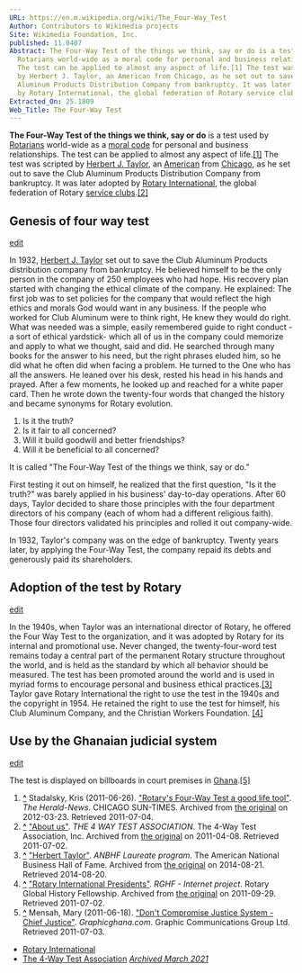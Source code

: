 ```yaml
---
URL: https://en.m.wikipedia.org/wiki/The_Four-Way_Test
Author: Contributors to Wikimedia projects
Site: Wikimedia Foundation, Inc.
published: 11.0407
Abstract: The Four-Way Test of the things we think, say or do is a test used by
  Rotarians world-wide as a moral code for personal and business relationships.
  The test can be applied to almost any aspect of life.[1] The test was scripted
  by Herbert J. Taylor, an American from Chicago, as he set out to save the Club
  Aluminum Products Distribution Company from bankruptcy. It was later adopted
  by Rotary International, the global federation of Rotary service clubs.[2]
Extracted_On: 25.1809
Web_Title: The Four-Way Test
---
```


**The Four-Way Test of the things we think, say or do** is a test used by [Rotarians](https://en.m.wikipedia.org/wiki/Rotary_International "Rotary International") world-wide as a [moral code](https://en.m.wikipedia.org/wiki/Moral_code "Moral code") for personal and business relationships. The test can be applied to almost any aspect of life.[[1]](https://en.m.wikipedia.org/wiki/The_Four-Way_Test#cite_note-sun-1) The test was scripted by [Herbert J. Taylor](https://en.m.wikipedia.org/wiki/Herbert_J._Taylor "Herbert J. Taylor"), an [American](https://en.m.wikipedia.org/wiki/United_States_of_America "United States of America") from [Chicago](https://en.m.wikipedia.org/wiki/Chicago "Chicago"), as he set out to save the Club Aluminum Products Distribution Company from bankruptcy. It was later adopted by [Rotary International](https://en.m.wikipedia.org/wiki/Rotary_International "Rotary International"), the global federation of Rotary [service clubs](https://en.m.wikipedia.org/wiki/Service_club "Service club").[[2]](https://en.m.wikipedia.org/wiki/The_Four-Way_Test#cite_note-fwt-2)

## Genesis of four way test

[edit](https://en.m.wikipedia.org/w/index.php?title=The_Four-Way_Test&action=edit&section=1 "Edit section: Genesis of four way test")

In 1932, [Herbert J. Taylor](https://en.m.wikipedia.org/wiki/Herbert_J._Taylor "Herbert J. Taylor") set out to save the Club Aluminum Products distribution company from bankruptcy. He believed himself to be the only person in the company of 250 employees who had hope. His recovery plan started with changing the ethical climate of the company. He explained: The first job was to set policies for the company that would reflect the high ethics and morals God would want in any business. If the people who worked for Club Aluminum were to think right, He knew they would do right. What was needed was a simple, easily remembered guide to right conduct - a sort of ethical yardstick- which all of us in the company could memorize and apply to what we thought, said and did. He searched through many books for the answer to his need, but the right phrases eluded him, so he did what he often did when facing a problem. He turned to the One who has all the answers. He leaned over his desk, rested his head in his hands and prayed. After a few moments, he looked up and reached for a white paper card. Then he wrote down the twenty-four words that changed the history and became synonyms for Rotary evolution.

1. Is it the truth?
2. Is it fair to all concerned?
3. Will it build goodwill and better friendships?
4. Will it be beneficial to all concerned?

It is called "The Four-Way Test of the things we think, say or do."

First testing it out on himself, he realized that the first question, "Is it the truth?" was barely applied in his business' day-to-day operations. After 60 days, Taylor decided to share those principles with the four department directors of his company (each of whom had a different religious faith). Those four directors validated his principles and rolled it out company-wide.

In 1932, Taylor's company was on the edge of bankruptcy. Twenty years later, by applying the Four-Way Test, the company repaid its debts and generously paid its shareholders.

## Adoption of the test by Rotary

[edit](https://en.m.wikipedia.org/w/index.php?title=The_Four-Way_Test&action=edit&section=2 "Edit section: Adoption of the test by Rotary")

In the 1940s, when Taylor was an international director of Rotary, he offered the Four Way Test to the organization, and it was adopted by Rotary for its internal and promotional use. Never changed, the twenty-four-word test remains today a central part of the permanent Rotary structure throughout the world, and is held as the standard by which all behavior should be measured. The test has been promoted around the world and is used in myriad forms to encourage personal and business ethical practices.[[3]](https://en.m.wikipedia.org/wiki/The_Four-Way_Test#cite_note-anbhf-3) Taylor gave Rotary International the right to use the test in the 1940s and the copyright in 1954. He retained the right to use the test for himself, his Club Aluminum Company, and the Christian Workers Foundation. [[4]](https://en.m.wikipedia.org/wiki/The_Four-Way_Test#cite_note-rghf-4)

## Use by the Ghanaian judicial system

[edit](https://en.m.wikipedia.org/w/index.php?title=The_Four-Way_Test&action=edit&section=3 "Edit section: Use by the Ghanaian judicial system")

The test is displayed on billboards in court premises in [Ghana](https://en.m.wikipedia.org/wiki/Ghana "Ghana").[[5]](https://en.m.wikipedia.org/wiki/The_Four-Way_Test#cite_note-graphicghana-5)

1. **[^](https://en.m.wikipedia.org/wiki/The_Four-Way_Test#cite_ref-sun_1-0)** Stadalsky, Kris (2011-06-26). ["Rotary's Four-Way Test a good life tool"](https://web.archive.org/web/20120323002238/http://heraldnews.suntimes.com/news/6159390-418/rotarys-four-way-test-a-good-life-tool.html). _The Herald-News_. CHICAGO SUN-TIMES. Archived from [the original](http://heraldnews.suntimes.com/news/6159390-418/rotarys-four-way-test-a-good-life-tool.html) on 2012-03-23. Retrieved 2011-07-04.
2. **[^](https://en.m.wikipedia.org/wiki/The_Four-Way_Test#cite_ref-fwt_2-0)** ["About us"](https://web.archive.org/web/20110408120207/http://www.4waytest.org/aboutus.html). _THE 4 WAY TEST ASSOCIATION_. The 4-Way Test Association, Inc. Archived from [the original](http://www.4waytest.org/aboutus.html) on 2011-04-08. Retrieved 2011-07-02.
3. **[^](https://en.m.wikipedia.org/wiki/The_Four-Way_Test#cite_ref-anbhf_3-0)** ["Herbert Taylor"](https://web.archive.org/web/20140821005330/http://www.anbhf.org/laureates/htaylor.php). _ANBHF Laureate program_. The American National Business Hall of Fame. Archived from [the original](http://www.anbhf.org/laureates/htaylor.php) on 2014-08-21. Retrieved 2014-08-20.
4. **[^](https://en.m.wikipedia.org/wiki/The_Four-Way_Test#cite_ref-rghf_4-0)** ["Rotary International Presidents"](https://web.archive.org/web/20110929173142/http://www.rotaryfirst100.org/presidents/1954taylor/bio.htm). _RGHF - Internet project_. Rotary Global History Fellowship. Archived from [the original](http://www.rotaryfirst100.org/presidents/1954taylor/bio.htm) on 2011-09-29. Retrieved 2011-07-02.
5. **[^](https://en.m.wikipedia.org/wiki/The_Four-Way_Test#cite_ref-graphicghana_5-0)** Mensah, Mary (2011-06-18). ["Don't Compromise Justice System - Chief Justice"](http://www.graphic.com.gh/news/page.php?news=13636&title=Don%27t%20Compromise%20Justice%20System%20-%20Chief%20Justice). _Graphicghana.com_. Graphic Communications Group Ltd. Retrieved 2011-07-03.

- [Rotary International](http://www.rotary.org/en/aboutus/rotaryinternational/guidingprinciples/Pages/ridefault.aspx)
- [The 4-Way Test Association](https://web.archive.org/web/20010719161117/http://www.4waytest.org/) _[Archived March 2021](https://web.archive.org/web/20210301102129/https://www.4waytest.org/)_